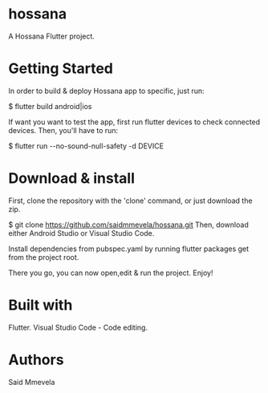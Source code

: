 # hossana

A Hossana Flutter project.

# Getting Started

In order to build & deploy Hossana app to specific, just run:

$ flutter build android|ios

If want you want to test the app, first run flutter devices to check connected devices. Then, you'll have to run:

$ flutter run --no-sound-null-safety -d DEVICE 


# Download & install
First, clone the repository with the 'clone' command, or just download the zip.

$ git clone https://github.com/saidmmevela/hossana.git
Then, download either Android Studio or Visual Studio Code.

Install dependencies from pubspec.yaml by running flutter packages get from the project root.

There you go, you can now open,edit & run the project. Enjoy!


# Built with
Flutter.
Visual Studio Code - Code editing.

# Authors
Said Mmevela
